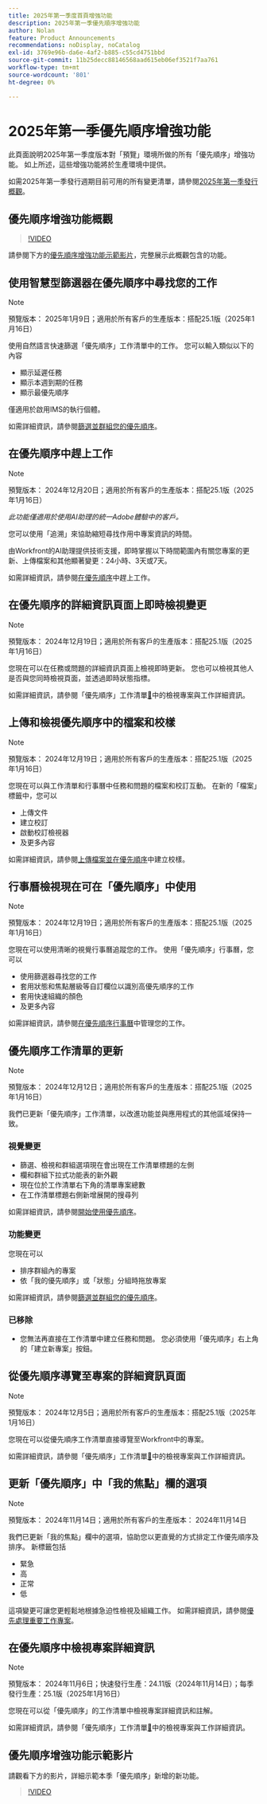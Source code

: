 ```yaml
---
title: 2025年第一季度首頁增強功能
description: 2025年第一季優先順序增強功能
author: Nolan
feature: Product Announcements
recommendations: noDisplay, noCatalog
exl-id: 3769e96b-da6e-4af2-b885-c55cd4751bbd
source-git-commit: 11b25decc88146568aad615eb06ef3521f7aa761
workflow-type: tm+mt
source-wordcount: '801'
ht-degree: 0%

---
```


# 2025年第一季優先順序增強功能

此頁面說明2025年第一季度版本對「預覽」環境所做的所有「優先順序」增強功能。 如上所述，這些增強功能將於生產環境中提供。

如需2025年第一季發行週期目前可用的所有變更清單，請參閱[2025年第一季發行概觀](/help/quicksilver/product-announcements/product-releases/25-q1-release-activity/25-q1-release-overview.md)。

## 優先順序增強功能概觀

>[!VIDEO](https://video.tv.adobe.com/v/3442750/?quality=12&learn=on)

請參閱下方的[優先順序增強功能示範影片](#priorities-enhancements-demo-video)，完整展示此概觀包含的功能。

## 使用智慧型篩選器在優先順序中尋找您的工作

>[!NOTE]
>
>預覽版本： 2025年1月9日；適用於所有客戶的生產版本：搭配25.1版（2025年1月16日）

使用自然語言快速篩選「優先順序」工作清單中的工作。 您可以輸入類似以下的內容

* 顯示延遲任務
* 顯示本週到期的任務
* 顯示最優先順序

僅適用於啟用IMS的執行個體。

如需詳細資訊，請參閱[篩選並群組您的優先順序](/help/quicksilver/workfront-basics/priorities/filter-group-work-priorities.md)。

## 在優先順序中趕上工作

>[!NOTE]
>
>預覽版本： 2024年12月20日；適用於所有客戶的生產版本：搭配25.1版（2025年1月16日）
>
>_此功能僅適用於使用AI助理的統一Adobe體驗中的客戶。_

您可以使用「追溯」來協助縮短尋找作用中專案資訊的時間。

由Workfront的AI助理提供技術支援，即時掌握以下時間範圍內有關您專案的更新、上傳檔案和其他顯著變更：24小時、3天或7天。

如需詳細資訊，請參閱[在優先順序](/help/quicksilver/workfront-basics/priorities/catch-me-up.md)中趕上工作。

## 在優先順序的詳細資訊頁面上即時檢視變更

>[!NOTE]
>
>預覽版本： 2024年12月19日；適用於所有客戶的生產版本：搭配25.1版（2025年1月16日）

您現在可以在任務或問題的詳細資訊頁面上檢視即時更新。 您也可以檢視其他人是否與您同時檢視頁面，並透過即時狀態指標。

如需詳細資訊，請參閱「優先順序」工作清單[&#128279;](/help/quicksilver/workfront-basics/priorities/view-task-project-details.md)中的檢視專案與工作詳細資訊。

## 上傳和檢視優先順序中的檔案和校樣

>[!NOTE]
>
>預覽版本： 2024年12月19日；適用於所有客戶的生產版本：搭配25.1版（2025年1月16日）

您現在可以與工作清單和行事曆中任務和問題的檔案和校訂互動。 在新的「檔案」標籤中，您可以

* 上傳文件
* 建立校訂
* 啟動校訂檢視器
* 及更多內容

如需詳細資訊，請參閱[上傳檔案並在優先順序](/help/quicksilver/workfront-basics/priorities/documents-and-proofs-priorities.md)中建立校樣。

## 行事曆檢視現在可在「優先順序」中使用

>[!NOTE]
>
>預覽版本： 2024年12月19日；適用於所有客戶的生產版本：搭配25.1版（2025年1月16日）

您現在可以使用清晰的視覺行事曆追蹤您的工作。 使用「優先順序」行事曆，您可以

* 使用篩選器尋找您的工作
* 套用狀態和焦點層級等自訂欄位以識別高優先順序的工作
* 套用快速組織的顏色
* 及更多內容

如需詳細資訊，請參閱[在優先順序行事曆](/help/quicksilver/workfront-basics/priorities/calendar-priorities.md)中管理您的工作。

## 優先順序工作清單的更新

>[!NOTE]
>
>預覽版本： 2024年12月12日；適用於所有客戶的生產版本：搭配25.1版（2025年1月16日）

我們已更新「優先順序」工作清單，以改進功能並與應用程式的其他區域保持一致。

### 視覺變更

* 篩選、檢視和群組選項現在會出現在工作清單標題的左側
* 欄和群組下拉式功能表的新外觀
* 現在位於工作清單右下角的清單專案總數
* 在工作清單標題右側新增展開的搜尋列

如需詳細資訊，請參閱[開始使用優先順序](/help/quicksilver/workfront-basics/priorities/get-started-with-priorities.md)。

### 功能變更

您現在可以

* 排序群組內的專案
* 依「我的優先順序」或「狀態」分組時拖放專案

如需詳細資訊，請參閱[篩選並群組您的優先順序](/help/quicksilver/workfront-basics/priorities/filter-group-work-priorities.md)。

### 已移除

* 您無法再直接在工作清單中建立任務和問題。 您必須使用「優先順序」右上角的「建立新專案」按鈕。

## 從優先順序導覽至專案的詳細資訊頁面

>[!NOTE]
>
>預覽版本： 2024年12月5日；適用於所有客戶的生產版本：搭配25.1版（2025年1月16日）

您現在可以從優先順序工作清單直接導覽至Workfront中的專案。

如需詳細資訊，請參閱「優先順序」工作清單[&#128279;](/help/quicksilver/workfront-basics/priorities/view-task-project-details.md)中的檢視專案與工作詳細資訊。

## 更新「優先順序」中「我的焦點」欄的選項

>[!NOTE]
>
>預覽版本： 2024年11月14日；適用於所有客戶的生產版本： 2024年11月14日

我們已更新「我的焦點」欄中的選項，協助您以更直覺的方式排定工作優先順序及排序。 新標籤包括

* 緊急
* 高
* 正常
* 低

這項變更可讓您更輕鬆地根據急迫性檢視及組織工作。 如需詳細資訊，請參閱[優先處理重要工作專案](/help/quicksilver/workfront-basics/priorities/prioritize-work-items.md)。

## 在優先順序中檢視專案詳細資訊

>[!NOTE]
>
>預覽版本： 2024年11月6日；快速發行生產：24.11版（2024年11月14日）；每季發行生產：25.1版（2025年1月16日）

您現在可以從「優先順序」的工作清單中檢視專案詳細資訊和註解。

如需詳細資訊，請參閱「優先順序」工作清單[&#128279;](/help/quicksilver/workfront-basics/priorities/view-task-project-details.md)中的檢視專案與工作詳細資訊。

## 優先順序增強功能示範影片

請觀看下方的影片，詳細示範本季「優先順序」新增的新功能。

>[!VIDEO](https://video.tv.adobe.com/v/3442751/?quality=12&learn=on)


